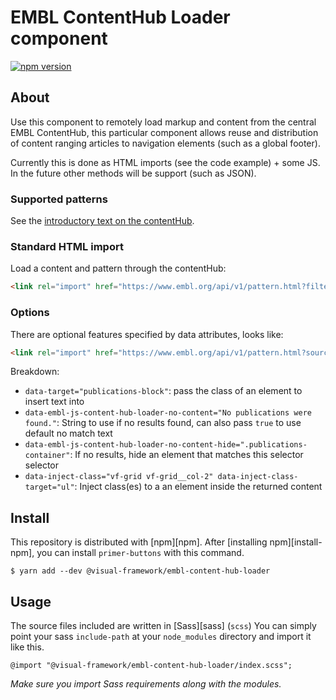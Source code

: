 # EMBL ContentHub Loader component

[![npm version](https://badge.fury.io/js/%40visual-framework%2Fembl-content-hub-loader.svg)](https://badge.fury.io/js/%40visual-framework%2Fembl-content-hub-loader)

## About

Use this component to remotely load markup and content from the central EMBL ContentHub, this particular component allows reuse and distribution of content ranging articles to navigation elements (such as a global footer).

Currently this is done as HTML imports (see the code example) + some JS. In the future other methods will be support (such as JSON).

### Supported patterns 

See the [introductory text on the contentHub](https://content.embl.org/).

### Standard HTML import

Load a content and pattern through the contentHub:

```html
<link rel="import" href="https://www.embl.org/api/v1/pattern.html?filter-content-type=article&filter-id=580&pattern=node-body&source=contenthub" data-target="self" data-embl-js-content-hub-loader>
```

### Options

There are optional features specified by data attributes, looks like:

```html
<link rel="import" href="https://www.embl.org/api/v1/pattern.html?source=contenthub&pattern=embl-person-publications&limit=100&sort-field-value[changed]=DESC&orcid=0000-0002-2524-5026&source=contenthub" data-target="publications-block" data-embl-js-content-hub-loader-no-content="No publications were found." data-embl-js-content-hub-loader-no-content-hide=".publications-container" data-embl-js-content-hub-loader>
```

Breakdown:

- `data-target="publications-block"`: pass the class of an element to insert text into
- `data-embl-js-content-hub-loader-no-content="No publications were found."`: String to use if no results found, can also pass `true` to use default no match text
- `data-embl-js-content-hub-loader-no-content-hide=".publications-container"`: If no results, hide an element that matches this selector selector 
- `data-inject-class="vf-grid vf-grid__col-2" data-inject-class-target="ul"`: Inject class(es) to a an element inside the returned content


## Install

This repository is distributed with [npm][npm]. After [installing npm][install-npm], you can install `primer-buttons` with this command.

```
$ yarn add --dev @visual-framework/embl-content-hub-loader
```

## Usage

The source files included are written in [Sass][sass] (`scss`) You can simply point your sass `include-path` at your `node_modules` directory and import it like this.

```
@import "@visual-framework/embl-content-hub-loader/index.scss";
```

_Make sure you import Sass requirements along with the modules._
